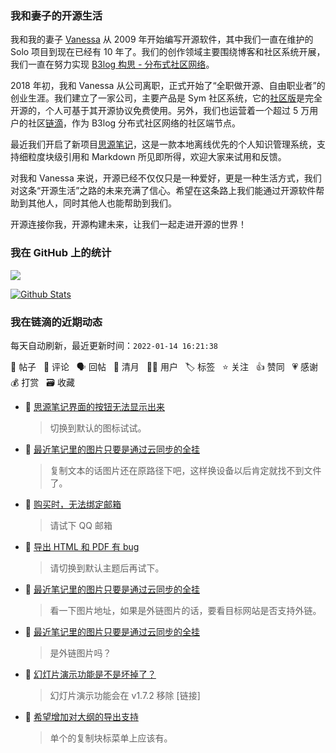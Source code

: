 ### 我和妻子的开源生活

我和我的妻子 [Vanessa](https://github.com/Vanessa219) 从 2009 年开始编写开源软件，其中我们一直在维护的 Solo 项目到现在已经有 10 年了。我们的创作领域主要围绕博客和社区系统开展，我们一直在努力实现 [B3log 构思 - 分布式社区网络](https://ld246.com/article/1546941897596)。

2018 年初，我和 Vanessa 从公司离职，正式开始了“全职做开源、自由职业者”的创业生涯。我们建立了一家公司，主要产品是 Sym 社区系统，它的[社区版](https://github.com/88250/symphony)是完全开源的，个人可基于其开源协议免费使用。另外，我们也运营着一个超过 5 万用户的社区[链滴](https://ld246.com)，作为 B3log 分布式社区网络的社区端节点。

最近我们开启了新项目[思源笔记](https://github.com/siyuan-note/siyuan)，这是一款本地离线优先的个人知识管理系统，支持细粒度块级引用和 Markdown 所见即所得，欢迎大家来试用和反馈。

对我和 Vanessa 来说，开源已经不仅仅只是一种爱好，更是一种生活方式，我们对这条“开源生活”之路的未来充满了信心。希望在这条路上我们能通过开源软件帮助到其他人，同时其他人也能帮助到我们。

开源连接你我，开源构建未来，让我们一起走进开源的世界！

### 我在 GitHub 上的统计

<a title="Hits" target="_blank" href="https://github.com/88250/88250"><img src="https://hits.b3log.org/88250/88250.svg"></a>

[![Github Stats](https://github-readme-stats.vercel.app/api?username=88250&theme=tokyonight&show_icons=true)](https://github.com/88250)

<!--events start -->

### 我在链滴的近期动态

每天自动刷新，最近更新时间：`2022-01-14 16:21:38`

📝 帖子 &nbsp; 💬 评论 &nbsp; 🗣 回帖 &nbsp; 🌙 清月 &nbsp; 👨‍💻 用户 &nbsp; 🏷️ 标签 &nbsp; ⭐️ 关注 &nbsp; 👍 赞同 &nbsp; 💗 感谢 &nbsp; 💰 打赏 &nbsp; 🗃 收藏

* 💬 [思源笔记界面的按钮无法显示出来](https://ld246.com/article/1642146168076/comment/1642147234828#comments)

  > 切换到默认的图标试试。
* 💬 [最近笔记里的图片只要是通过云同步的全挂](https://ld246.com/article/1642141057513/comment/1642146173522#comments)

  > 复制文本的话图片还在原路径下吧，这样换设备以后肯定就找不到文件了。
* 💬 [购买时，无法绑定邮箱](https://ld246.com/article/1642144943845/comment/1642146075428#comments)

  > 请试下 QQ 邮箱
* 💬 [导出 HTML 和 PDF 有 bug](https://ld246.com/article/1642141609809/comment/1642144816219#comments)

  > 请切换到默认主题后再试下。
* 💬 [最近笔记里的图片只要是通过云同步的全挂](https://ld246.com/article/1642141057513/comment/1642143350734#comments)

  > 看一下图片地址，如果是外链图片的话，要看目标网站是否支持外链。
* 💬 [最近笔记里的图片只要是通过云同步的全挂](https://ld246.com/article/1642141057513/comment/1642141373824#comments)

  > 是外链图片吗？
* 💬 [幻灯片演示功能是不是坏掉了？](https://ld246.com/article/1641609808699/comment/1642139301192#comments)

  > 幻灯片演示功能会在 v1.7.2 移除 [链接]
* 💬 [希望增加对大纲的导出支持](https://ld246.com/article/1641551125925/comment/1642131650288#comments)

  > 单个的复制块标菜单上应该有。


<!--events end -->
